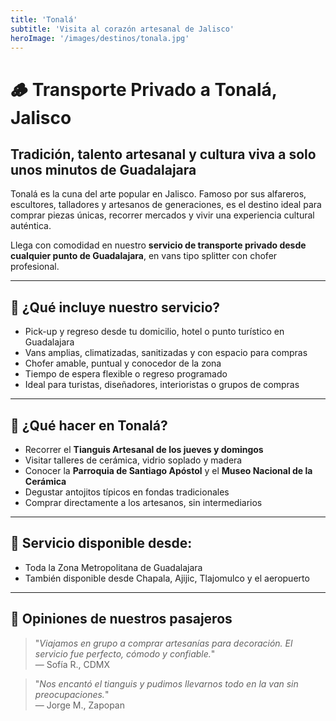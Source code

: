 ```yaml
---
title: 'Tonalá'
subtitle: 'Visita al corazón artesanal de Jalisco'
heroImage: '/images/destinos/tonala.jpg'
---
```

<!-- 
Descubre Tlaquepaque, pueblo mágico lleno de arte, cultura y gastronomía. Ideal para comprar artesanías, recorrer galerías y disfrutar música en vivo en un ambiente colonial.

Viaja a Tlaquepaque con traslado privado desde Guadalajara. Comodidad y seguridad para tu experiencia cultural. -->


# 🪵 Transporte Privado a Tonalá, Jalisco

## Tradición, talento artesanal y cultura viva a solo unos minutos de Guadalajara

Tonalá es la cuna del arte popular en Jalisco. Famoso por sus alfareros, escultores, talladores y artesanos de generaciones, es el destino ideal para comprar piezas únicas, recorrer mercados y vivir una experiencia cultural auténtica.

Llega con comodidad en nuestro **servicio de transporte privado desde cualquier punto de Guadalajara**, en vans tipo splitter con chofer profesional.

---

## 🚐 ¿Qué incluye nuestro servicio?

- Pick-up y regreso desde tu domicilio, hotel o punto turístico en Guadalajara  
- Vans amplias, climatizadas, sanitizadas y con espacio para compras  
- Chofer amable, puntual y conocedor de la zona  
- Tiempo de espera flexible o regreso programado  
- Ideal para turistas, diseñadores, interioristas o grupos de compras

---

## 🎨 ¿Qué hacer en Tonalá?

- Recorrer el **Tianguis Artesanal de los jueves y domingos**  
- Visitar talleres de cerámica, vidrio soplado y madera  
- Conocer la **Parroquia de Santiago Apóstol** y el **Museo Nacional de la Cerámica**  
- Degustar antojitos típicos en fondas tradicionales  
- Comprar directamente a los artesanos, sin intermediarios

---

## 📍 Servicio disponible desde:

- Toda la Zona Metropolitana de Guadalajara  
- También disponible desde Chapala, Ajijic, Tlajomulco y el aeropuerto

---

## 💬 Opiniones de nuestros pasajeros

> "_Viajamos en grupo a comprar artesanías para decoración. El servicio fue perfecto, cómodo y confiable._"  
> — Sofía R., CDMX

> "_Nos encantó el tianguis y pudimos llevarnos todo en la van sin preocupaciones._"  
> — Jorge M., Zapopan